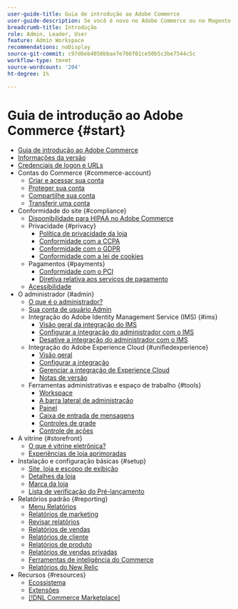 ```yaml
---
user-guide-title: Guia de introdução ao Adobe Commerce
user-guide-description: Se você é novo no Adobe Commerce ou no Magento Open Source, descubra recursos do [!DNL Commerce] , siga a jornada do cliente para explorar sua loja e saiba mais sobre os principais recursos.
breadcrumb-title: Introdução
role: Admin, Leader, User
feature: Admin Workspace
recommendations: noDisplay
source-git-commit: c97d6eb4050bbae7e766f01ce50b5c3be7544c5c
workflow-type: tm+mt
source-wordcount: '204'
ht-degree: 1%

---
```



# Guia de introdução ao Adobe Commerce {#start}

+ [Guia de introdução ao Adobe Commerce](guide-overview.md)
+ [Informações da versão](about-this-release.md)
+ [Credenciais de logon e URLs](login-urls.md)
+ Contas do Commerce {#commerce-account}
   + [Criar e acessar sua conta](commerce-account-create.md)
   + [Proteger sua conta](commerce-account-secure.md)
   + [Compartilhe sua conta](commerce-account-share.md)
   + [Transferir uma conta](commerce-account-transfer.md)
+ Conformidade do site {#compliance}
   + [Disponibilidade para HIPAA no Adobe Commerce](hipaa-ready-service.md)
   + Privacidade {#privacy}
      + [Política de privacidade da loja](privacy-policy.md)
      + [Conformidade com a CCPA](compliance-ccpa.md)
      + [Conformidade com o GDPR](compliance-gdpr.md)
      + [Conformidade com a lei de cookies](compliance-cookie-law.md)
   + Pagamentos {#payments}
      + [Conformidade com o PCI](compliance-pci.md)
      + [Diretiva relativa aos serviços de pagamento](compliance-payment-services-directive.md)
   + [Acessibilidade](navigation-accessibility.md)
+ O administrador {#admin}
   + [O que é o administrador?](admin.md)
   + [Sua conta de usuário Admin](admin-signin.md)
   + Integração do Adobe Identity Management Service (IMS) {#ims}
      + [Visão geral da integração do IMS](adobe-ims-integration-overview.md)
      + [Configurar a integração do administrador com o IMS](adobe-ims-config.md)
      + [Desative a integração do administrador com o IMS](adobe-ims-disable.md)
   + Integração do Adobe Experience Cloud {#unifiedexperience}
      + [Visão geral](admin-unified-experience-integration-overview.md)
      + [Configurar a integração](admin-unified-experience-integration-configure.md)
      + [Gerenciar a integração de Experience Cloud](admin-unified-experience-integration-manage.md)
      + [Notas de versão](admin-unified-experience-release-notes.md)
   + Ferramentas administrativas e espaço de trabalho {#tools}
      + [Workspace](admin-workspace.md)
      + [A barra lateral de administração](admin-menu.md)
      + [Painel](admin-dashboard.md)
      + [Caixa de entrada de mensagens](admin-message-inbox.md)
      + [Controles de grade](admin-grid-controls.md)
      + [Controle de ações](admin-actions-control.md)
+ A vitrine {#storefront}
   + [O que é vitrine eletrônica?](storefront.md)
   + [Experiências de loja aprimoradas](enhanced-experiences.md)
+ Instalação e configuração básicas {#setup}
   + [Site, loja e escopo de exibição](websites-stores-views.md)
   + [Detalhes da loja](store-details.md)
   + [Marca da loja](storefront-branding.md)
   + [Lista de verificação do Pré-lançamento](prelaunch-checklist.md)
+ Relatórios padrão  {#reporting}
   + [Menu Relatórios](reports-menu.md)
   + [Relatórios de marketing](marketing-reports.md)
   + [Revisar relatórios](review-reports.md)
   + [Relatórios de vendas](sales-reports.md)
   + [Relatórios de cliente](customer-reports.md)
   + [Relatórios de produto](product-reports.md)
   + [Relatórios de vendas privadas](private-sales-reports.md)
   + [Ferramentas de inteligência do Commerce](business-intelligence.md)
   + [Relatórios do New Relic](new-relic-reporting.md)
+ Recursos {#resources}
   + [Ecossistema](resources.md)
   + [Extensões](extensions.md)
   + [[!DNL Commerce Marketplace]](commerce-marketplace.md)
